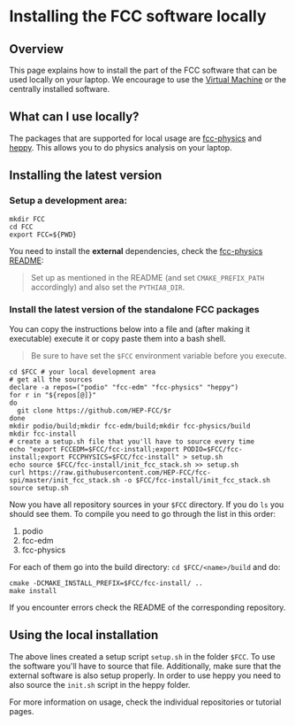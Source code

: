 # Installing the FCC software locally

## Overview

This page explains how to install the part of the FCC software that can be used locally on your laptop.
We encourage to use the [Virtual Machine](./FccVirtualMachine.md) or the centrally installed software.

## What can I use locally?

The packages that are supported for local usage are [fcc-physics](https://github.com/HEP-FCC/fcc-physics) and
[heppy](https://github.com/HEP-FCC/heppy). This allows you to do physics analysis on your laptop.

## Installing the latest version

### Setup a development area:

~~~{.sh}
mkdir FCC
cd FCC
export FCC=${PWD}
~~~

You need to install the **external** dependencies, check the [fcc-physics README](https://github.com/HEP-FCC/fcc-physics#installing-required-software):

> Set up as mentioned in the README (and set `CMAKE_PREFIX_PATH` accordingly) and also set the `PYTHIA8_DIR`.

### Install the latest version of the standalone FCC packages

You can copy the instructions below into a file and (after making it executable) execute it or copy paste them into a bash shell.

> Be sure to have set the `$FCC` environment variable before you execute.

~~~{.sh}
cd $FCC # your local development area
# get all the sources
declare -a repos=("podio" "fcc-edm" "fcc-physics" "heppy")
for r in "${repos[@]}"
do
  git clone https://github.com/HEP-FCC/$r
done
mkdir podio/build;mkdir fcc-edm/build;mkdir fcc-physics/build
mkdir fcc-install
# create a setup.sh file that you'll have to source every time
echo "export FCCEDM=$FCC/fcc-install;export PODIO=$FCC/fcc-install;export FCCPHYSICS=$FCC/fcc-install" > setup.sh
echo source $FCC/fcc-install/init_fcc_stack.sh >> setup.sh
curl https://raw.githubusercontent.com/HEP-FCC/fcc-spi/master/init_fcc_stack.sh -o $FCC/fcc-install/init_fcc_stack.sh
source setup.sh
~~~

Now you have all repository sources in your `$FCC` directory. If you do `ls` you should see them. To compile you need to
go through the list in this order:

1. podio
2. fcc-edm
3. fcc-physics

For each of them go into the build directory: `cd $FCC/<name>/build` and do:

~~~{.sh}
cmake -DCMAKE_INSTALL_PREFIX=$FCC/fcc-install/ ..
make install
~~~

If you encounter errors check the README of the corresponding repository.


## Using the local installation

The above lines created a setup script `setup.sh` in the folder `$FCC`. To use the software you'll have to source that file.
Additionally, make sure that the external software is also setup properly. In order to use heppy you need to also source the
`init.sh` script in the heppy folder.

For more information on usage, check the individual repositories or tutorial pages.
